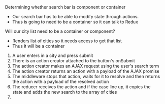 Determining whether search bar is component or container
- Our search bar has to be able to modify state through actions.
- Thus is going to need to be a container so it can talk to Redux

Will our city list need to be a container or component?
- Renders list of cities so it  needs access to get that list
- Thus it will be a container




1) A user enters in a city and press submit
2) There is an action creator attached to the button's onSubmit
3) The action creator makes an AJAX request using the user's search term
4) The action creator returns an action with a payload of the AJAX promise
5) The middleware stops that action, waits for it to resolve and then returns the action with a payload of the resolved action
6) The reducer receives the action and if the case line up, it copies the state and adds the new search to the array of cities
7) 
